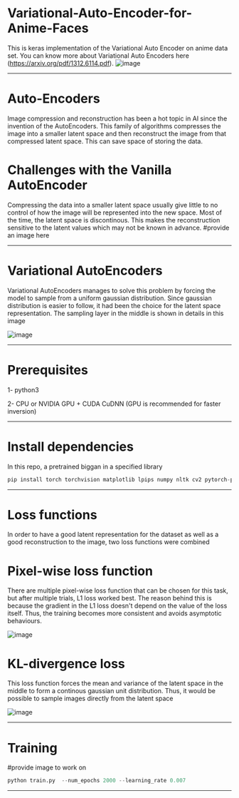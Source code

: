 # Variational-Auto-Encoder-for-Anime-Faces
This is keras implementation of the Variational Auto Encoder on anime data set. You can know more about Variational Auto Encoders here (https://arxiv.org/pdf/1312.6114.pdf). 
![image](https://user-images.githubusercontent.com/47930821/130594480-39502441-cdf3-4916-a22c-456f86955735.png)

---
# Auto-Encoders
Image compression and reconstruction has been a hot topic in AI since the invention of the AutoEncoders. This family of algorithms compresses the image into a smaller latent space and then reconstruct the image from that compressed latent space. This can save space of storing the data.

# Challenges with the Vanilla AutoEncoder
Compressing the data into a smaller latent space usually give little to no control of how the image will be represented into the new space. Most of the time, the latent space is discontinous. This makes the reconstruction sensitive to the latent values which may not be known in advance.
#provide an image here

---
# Variational AutoEncoders
Variational AutoEncoders manages to solve this problem by forcing the model to sample from a uniform gaussian distribution. Since gaussian distribution is easier to follow, it had been the choice for the latent space representation. The sampling layer in the middle is shown in details in this image

![image](https://user-images.githubusercontent.com/47930821/130595122-b917e092-13d4-48a0-9d03-4d16c79e856e.png)

---
# Prerequisites
1- python3 

2- CPU or NVIDIA GPU + CUDA CuDNN (GPU is recommended for faster inversion)

---


# Install dependencies
In this repo, a pretrained biggan in a specified library
```python
pip install torch torchvision matplotlib lpips numpy nltk cv2 pytorch-pretrained-biggan
```
---

# Loss functions
In order to have a good latent representation for the dataset as well as a good reconstruction to the image, two loss functions were combined


# Pixel-wise loss function 
There are multiple pixel-wise loss function that can be chosen for this task, but after multiple trials, L1 loss worked best. The reason behind this is because the gradient in the L1 loss doesn't depend on the value of the loss itself. Thus, the training becomes more consistent and avoids asymptotic behaviours.

![image](https://user-images.githubusercontent.com/47930821/130596676-1cc4bbc7-0afe-4357-99ec-eb26596d2404.png)
# KL-divergence loss
This loss function forces the mean and variance of the latent space in the middle to form a continous gaussian unit distribution. Thus, it would be possible to sample images directly from the latent space

![image](https://user-images.githubusercontent.com/47930821/130596401-a6222954-288b-4049-b8da-1b2dc3ee0fb6.png)

---
# Training
#provide image to work on
```python
python train.py  --num_epochs 2000 --learning_rate 0.007 
```
---





